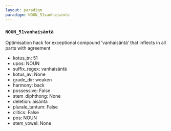 ```yaml
---
layout: paradigm
paradigm: NOUN_51vanhaisäntä
---
```

### ` NOUN_51vanhaisäntä `

Optimisation hack for exceptional compound ’vanhaisäntä’ that inflects in all parts with agreement
* kotus_tn: 51
* upos: NOUN
* suffix_regex: vanhaisäntä
* kotus_av: None
* grade_dir: weaken
* harmony: back
* possessive: False
* stem_diphthong: None
* deletion: aisäntä
* plurale_tantum: False
* clitics: False
* pos: NOUN
* stem_vowel: None
